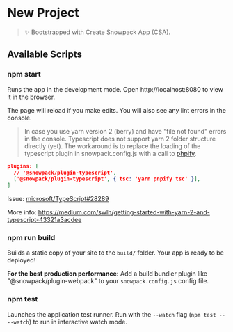 # New Project

> ✨ Bootstrapped with Create Snowpack App (CSA).

## Available Scripts

### npm start

Runs the app in the development mode.
Open http://localhost:8080 to view it in the browser.

The page will reload if you make edits.
You will also see any lint errors in the console.

> In case you use yarn version 2 (berry) and have "file not found" errors in the console.
Typescript does not support yarn 2 folder structure directly (yet).
The workaround is to replace the loading of the typescript plugin in snowpack.config.js with a call to [phpify](https://yarnpkg.com/advanced/pnpify).

```json
plugins: [
  // '@snowpack/plugin-typescript',
  ['@snowpack/plugin-typescript', { tsc: 'yarn pnpify tsc' }],
]
```

Issue: [microsoft/TypeScript#28289](https://github.com/microsoft/TypeScript/issues/28289)

More info: https://medium.com/swlh/getting-started-with-yarn-2-and-typescript-43321a3acdee

### npm run build

Builds a static copy of your site to the `build/` folder.
Your app is ready to be deployed!

**For the best production performance:** Add a build bundler plugin like "@snowpack/plugin-webpack" to your `snowpack.config.js` config file.

### npm test

Launches the application test runner.
Run with the `--watch` flag (`npm test -- --watch`) to run in interactive watch mode.

